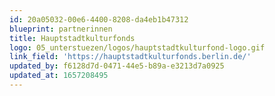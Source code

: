 ```yaml
---
id: 20a05032-00e6-4400-8208-da4eb1b47312
blueprint: partnerinnen
title: Hauptstadtkulturfonds
logo: 05_unterstuezen/logos/hauptstadtkulturfond-logo.gif
link_field: 'https://hauptstadtkulturfonds.berlin.de/'
updated_by: f6128d7d-0471-44e5-b89a-e3213d7a0925
updated_at: 1657208495
---
```

